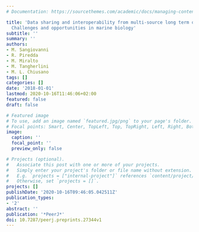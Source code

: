 ```yaml
---
# Documentation: https://sourcethemes.com/academic/docs/managing-content/

title: 'Data sharing and interoperability from multi-source long term observations:
  Challenges and opportunities in marine biology'
subtitle: ''
summary: ''
authors:
- M. Sangiovanni
- R. Piredda
- M. Miralto
- M. Tangherlini
- M. L. Chiusano
tags: []
categories: []
date: '2018-01-01'
lastmod: 2020-10-16T11:46:06+02:00
featured: false
draft: false

# Featured image
# To use, add an image named `featured.jpg/png` to your page's folder.
# Focal points: Smart, Center, TopLeft, Top, TopRight, Left, Right, BottomLeft, Bottom, BottomRight.
image:
  caption: ''
  focal_point: ''
  preview_only: false

# Projects (optional).
#   Associate this post with one or more of your projects.
#   Simply enter your project's folder or file name without extension.
#   E.g. `projects = ["internal-project"]` references `content/project/deep-learning/index.md`.
#   Otherwise, set `projects = []`.
projects: []
publishDate: '2020-10-16T09:46:05.042511Z'
publication_types:
- '2'
abstract: ''
publication: '*PeerJ*'
doi: 10.7287/peerj.preprints.27344v1
---
```

